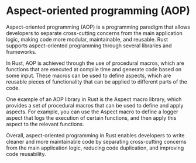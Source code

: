 # Aspect-oriented programming (AOP)

Aspect-oriented programming (AOP) is a programming paradigm that allows developers to separate cross-cutting concerns from the main application logic, making code more modular, maintainable, and reusable. Rust supports aspect-oriented programming through several libraries and frameworks.

In Rust, AOP is achieved through the use of procedural macros, which are functions that are executed at compile time and generate code based on some input. These macros can be used to define aspects, which are reusable pieces of functionality that can be applied to different parts of the code.

One example of an AOP library in Rust is the Aspect macro library, which provides a set of procedural macros that can be used to define and apply aspects. For example, you can use the Aspect macro to define a logger aspect that logs the execution of certain functions, and then apply this aspect to the relevant functions.

Overall, aspect-oriented programming in Rust enables developers to write cleaner and more maintainable code by separating cross-cutting concerns from the main application logic, reducing code duplication, and improving code reusability.

